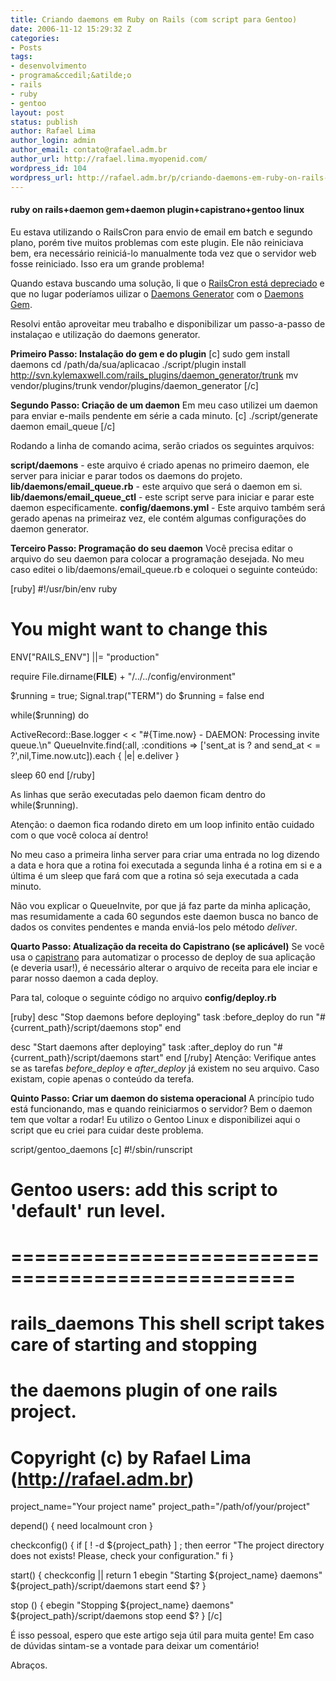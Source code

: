 ```yaml
---
title: Criando daemons em Ruby on Rails (com script para Gentoo)
date: 2006-11-12 15:29:32 Z
categories:
- Posts
tags:
- desenvolvimento
- programa&ccedil;&atilde;o
- rails
- ruby
- gentoo
layout: post
status: publish
author: Rafael Lima
author_login: admin
author_email: contato@rafael.adm.br
author_url: http://rafael.lima.myopenid.com/
wordpress_id: 104
wordpress_url: http://rafael.adm.br/p/criando-daemons-em-ruby-on-rails-com-script-para-gentoo/
---
```


<h4>ruby on rails+daemon gem+daemon plugin+capistrano+gentoo linux</h4>

Eu estava utilizando o RailsCron para envio de email em batch e segundo plano, por&eacute;m tive muitos problemas com este plugin. Ele n&atilde;o reiniciava bem, era necess&aacute;rio reinici&aacute;-lo manualmente toda vez que o servidor web fosse reiniciado. Isso era um grande problema!

Quando estava buscando uma solu&ccedil;&atilde;o, li que o <a href="http://kylemaxwell.typepad.com/everystudent/2006/09/railscron_depre.html">RailsCron est&aacute; depreciado</a> e que no lugar poder&iacute;amos uilizar o <a href="http://svn.kylemaxwell.com/rails_plugins/daemon_generator/trunk/README">Daemons Generator</a> com o <a href="http://gemjack.com/gems/daemons-1.0.1/index.html">Daemons Gem</a>.

Resolvi ent&atilde;o aproveitar meu trabalho e disponibilizar um passo-a-passo de instala&ccedil;ao e utiliza&ccedil;&atilde;o do daemons generator.

<strong>Primeiro Passo: Instala&ccedil;&atilde;o do gem e do plugin</strong>
[c]
sudo gem install daemons
cd /path/da/sua/aplicacao
./script/plugin install http://svn.kylemaxwell.com/rails_plugins/daemon_generator/trunk
mv vendor/plugins/trunk vendor/plugins/daemon_generator
[/c]

<strong>Segundo Passo: Cria&ccedil;&atilde;o de um daemon</strong>
Em meu caso utilizei um daemon para enviar e-mails pendente em s&eacute;rie a cada minuto.
[c]
./script/generate daemon email_queue
[/c]

Rodando a linha de comando acima, ser&atilde;o criados os seguintes arquivos:

<strong>script/daemons</strong> - este arquivo &eacute; criado apenas no primeiro daemon, ele server para iniciar e parar todos os daemons do projeto.
<strong>lib/daemons/email_queue.rb</strong> - este arquivo que ser&aacute; o daemon em si.
<strong>lib/daemons/email_queue_ctl</strong> - este script serve para iniciar e parar este daemon especificamente.
<strong>config/daemons.yml</strong> - Este arquivo tamb&eacute;m ser&aacute; gerado apenas na primeiraz vez, ele cont&eacute;m algumas configura&ccedil;&otilde;es do daemon generator.

<strong>Terceiro Passo: Programa&ccedil;&atilde;o do seu daemon</strong>
Voc&ecirc; precisa editar o arquivo do seu daemon para colocar a programa&ccedil;&atilde;o desejada. No meu caso editei o lib/daemons/email_queue.rb e coloquei o seguinte conte&uacute;do:



[ruby]
#!/usr/bin/env ruby

# You might want to change this
ENV["RAILS_ENV"] ||= "production"

require File.dirname(__FILE__) + "/../../config/environment"

$running = true;
Signal.trap("TERM") do 
  $running = false
end

while($running) do

  ActiveRecord::Base.logger < <  "#{Time.now} - DAEMON: Processing invite queue.\n"
  QueueInvite.find(:all, :conditions => ['sent_at is ? and send_at < = ?',nil,Time.now.utc]).each { |e| e.deliver }

  sleep 60
end
[/ruby]

As linhas que ser&atilde;o executadas pelo daemon ficam dentro do while($running).

Aten&ccedil;&atilde;o: o daemon fica rodando direto em um loop infinito ent&atilde;o cuidado com o que voc&ecirc; coloca a&iacute; dentro!

No meu caso a primeira linha server para criar uma entrada no log dizendo a data e hora que a rotina foi executada a segunda linha &eacute; a rotina em si e a &uacute;ltima &eacute; um sleep que far&aacute; com que a rotina s&oacute; seja executada a cada minuto.

N&atilde;o vou explicar o QueueInvite, por que j&aacute; faz parte da minha aplica&ccedil;&atilde;o, mas resumidamente a cada 60 segundos este daemon busca no banco de dados os convites pendentes e manda envi&aacute;-los pelo m&eacute;todo <span><em>deliver</em>.

<strong>Quarto Passo: Atualiza&ccedil;&atilde;o da receita do Capistrano (se aplic&aacute;vel)</strong>
Se voc&ecirc; usa o <a href="http://manuals.rubyonrails.com/read/book/17">capistrano</a> para automatizar o processo de <span class="tooltip" title="atualiza&ccedil;&atilde;o do ambiente de desenvolvimento para o de produ&ccedil;&atilde;o, ou seja, colocar o sistema novo no ar">deploy</span> de sua aplica&ccedil;&atilde;o (e deveria usar!), &eacute; necess&aacute;rio alterar o arquivo de receita para ele inciar e parar nosso daemon a cada deploy.

Para tal, coloque o seguinte c&oacute;digo no arquivo <strong>config/deploy.rb</strong>

[ruby]
desc "Stop daemons before deploying"
task :before_deploy do
  run "#{current_path}/script/daemons stop"
end

desc "Start daemons after deploying"
task :after_deploy do
  run "#{current_path}/script/daemons start"
end
[/ruby]
Aten&ccedil;&atilde;o: Verifique antes se as tarefas <em>before_deploy</em> e <em>after_deploy</em> j&aacute; existem no seu arquivo. Caso existam, copie apenas o conte&uacute;do da terefa.

<strong>Quinto Passo: Criar um daemon do sistema operacional</strong>
A princ&iacute;pio tudo est&aacute; funcionando, mas e quando reiniciarmos o servidor? Bem o daemon tem que voltar a rodar! Eu utilizo o Gentoo Linux e disponibilizei aqui o script que eu criei para cuidar deste problema.

script/gentoo_daemons
[c]
#!/sbin/runscript


# Gentoo users: add this script to 'default' run level.
# ==================================================
#
# rails_daemons         This shell script takes care of starting and stopping
#                       the daemons plugin of one  rails project.
#
# Copyright (c) by Rafael Lima (http://rafael.adm.br)

project_name="Your project name"
project_path="/path/of/your/project"

depend() {
        need localmount cron
}

checkconfig() {
        if [ ! -d ${project_path} ] ; then
                eerror "The project directory does not exists! Please, check your configuration."
        fi
}

start() {
        checkconfig || return 1
        ebegin "Starting ${project_name} daemons"
        ${project_path}/script/daemons start
        eend $?
}

stop () {
        ebegin "Stopping ${project_name} daemons"
        ${project_path}/script/daemons stop
        eend $?
}
[/c]

&Eacute; isso pessoal, espero que este artigo seja &uacute;til para muita gente! Em caso de d&uacute;vidas sintam-se a vontade para deixar um coment&aacute;rio!

Abra&ccedil;os.
